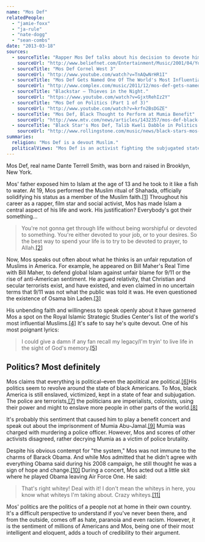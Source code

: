 ```yaml
---
name: "Mos Def"
relatedPeople:
  - "jamie-foxx"
  - "ja-rule"
  - "nate-dogg"
  - "sean-combs"
date: "2013-03-18"
sources:
  - sourceTitle: "Rapper Mos Def talks about his decision to devote himself to Allah"
    sourceUrl: "http://www.beliefnet.com/Entertainment/Music/2001/04/Youre-Gonna-Serve-Somebody.aspx"
  - sourceTitle: "Mos Def Cornel West 3"
    sourceUrl: "http://www.youtube.com/watch?v=TnAQwNrHR1I"
  - sourceTitle: "Mos Def Gets Named One Of The World's Most Influential Muslims"
    sourceUrl: "http://www.complex.com/music/2011/12/mos-def-gets-named-one-of-the-worlds-most-influential-muslims"
  - sourceTitle: "Blackstar – Thieves in the Night."
    sourceUrl: "https://www.youtube.com/watch?v=GjxtRehIz2Y"
  - sourceTitle: "Mos Def on Politics (Part 1 of 3)"
    sourceUrl: "http://www.youtube.com/watch?v=krfn2BsDGZE"
  - sourceTitle: "Mos Def, Black Thought to Perform at Mumia Benefit"
    sourceUrl: "http://www.mtv.com/news/articles/1432357/mos-def-black-thought-perform-at-mumia-benefit.jhtml"
  - sourceTitle: "Black Star's Mos Def, Talib Kweli Dabble in Politics at Reunion Show"
    sourceUrl: "http://www.rollingstone.com/music/news/black-stars-mos-def-talib-kweli-dabble-in-politics-at-reunion-show-20090601"
summaries:
  religion: "Mos Def is a devout Muslim."
  politicalViews: "Mos Def is an activist fighting the subjugated state of black Americans, police brutality and American exceptionalism."
---
```


Mos Def, real name Dante Terrell Smith, was born and raised in Brooklyn, New York.

Mos' father exposed him to Islam at the age of 13 and he took to it like a fish to water. At 19, Mos performed the Muslim ritual of Shahada, officially solidifying his status as a member of the Muslim faith.<a class="source-citation" href="#http%3A%2F%2Fwww.beliefnet.com%2FEntertainment%2FMusic%2F2001%2F04%2FYoure-Gonna-Serve-Somebody.aspx" title="Rapper Mos Def talks about his decision to devote himself to Allah">[1]</a> Throughout his career as a rapper, film star and social activist, Mos has made Islam a central aspect of his life and work. His justification? Everybody's got their something…

>You're not gonna get through life without being worshipful or devoted to something. You're either devoted to your job, or to your desires. So the best way to spend your life is to try to be devoted to prayer, to Allah.<a class="source-citation" href="#http%3A%2F%2Fwww.beliefnet.com%2FEntertainment%2FMusic%2F2001%2F04%2FYoure-Gonna-Serve-Somebody.aspx" title="Rapper Mos Def talks about his decision to devote himself to Allah">[2]</a>

Now, Mos speaks out often about what he thinks is an unfair reputation of Muslims in America. For example, he appeared on Bill Maher's Real Time with Bill Maher, to defend global Islam against unfair blame for 9/11 or the rise of anti-American sentiment. He argued relativity, that Christian and secular terrorists exist, and have existed, and even claimed in no uncertain terms that 9/11 was not what the public was told it was. He even questioned the existence of Osama bin Laden.<a class="source-citation" href="#http%3A%2F%2Fwww.youtube.com%2Fwatch%3Fv%3DTnAQwNrHR1I" title="Mos Def Cornel West 3">[3]</a>

His unbending faith and willingness to speak openly about it have garnered Mos a spot on the Royal Islamic Strategic Studies Center's list of the world's most influential Muslims.<a class="source-citation" href="#http%3A%2F%2Fwww.complex.com%2Fmusic%2F2011%2F12%2Fmos-def-gets-named-one-of-the-worlds-most-influential-muslims" title="Mos Def Gets Named One Of The World&apos;s Most Influential Muslims">[4]</a> It's safe to say he's quite devout. One of his most poignant lyrics:

>I could give a damn if any fan recall my legacy/I'm tryin' to live life in the sight of God's memory.<a class="source-citation" href="#https%3A%2F%2Fwww.youtube.com%2Fwatch%3Fv%3DGjxtRehIz2Y" title="Blackstar – Thieves in the Night.">[5]</a>

## 

## Politics? Most definitely

Mos claims that everything is political–even the apolitical are political.<a class="source-citation" href="#http%3A%2F%2Fwww.youtube.com%2Fwatch%3Fv%3Dkrfn2BsDGZE" title="Mos Def on Politics (Part 1 of 3)">[6]</a>His politics seem to revolve around the state of black Americans. To Mos, black America is still enslaved, victimized, kept in a state of fear and subjugation. The police are terrorists,<a class="source-citation" href="#http%3A%2F%2Fwww.youtube.com%2Fwatch%3Fv%3DTnAQwNrHR1I" title="Mos Def Cornel West 3">[7]</a> the politicians are imperialists, colonists, using their power and might to enslave more people in other parts of the world.<a class="source-citation" href="#http%3A%2F%2Fwww.youtube.com%2Fwatch%3Fv%3DTnAQwNrHR1I" title="Mos Def Cornel West 3">[8]</a>

It's probably this sentiment that caused him to play a benefit concert and speak out about the imprisonment of Mumia Abu-Jamal.<a class="source-citation" href="#http%3A%2F%2Fwww.mtv.com%2Fnews%2Farticles%2F1432357%2Fmos-def-black-thought-perform-at-mumia-benefit.jhtml" title="Mos Def, Black Thought to Perform at Mumia Benefit">[9]</a> Mumia was charged with murdering a police officer. However, Mos and scores of other activists disagreed, rather decrying Mumia as a victim of police brutality.

Despite his obvious contempt for "the system," Mos was not immune to the charms of Barack Obama. And while Mos admitted that he didn't agree with everything Obama said during his 2008 campaign, he still thought he was a sign of hope and change.<a class="source-citation" href="#http%3A%2F%2Fwww.youtube.com%2Fwatch%3Fv%3Dkrfn2BsDGZE" title="Mos Def on Politics (Part 1 of 3)">[10]</a> During a concert, Mos acted out a little skit where he played Obama leaving Air Force One. He said:

>That's right whitey! Deal with it! I don't mean the whiteys in here, you know what whiteys I'm taking about. Crazy whiteys.<a class="source-citation" href="#http%3A%2F%2Fwww.rollingstone.com%2Fmusic%2Fnews%2Fblack-stars-mos-def-talib-kweli-dabble-in-politics-at-reunion-show-20090601" title="Black Star&apos;s Mos Def, Talib Kweli Dabble in Politics at Reunion Show">[11]</a>

Mos' politics are the politics of a people not at home in their own country. It's a difficult perspective to understand if you've never been there, and from the outside, comes off as hate, paranoia and even racism. However, it is the sentiment of millions of Americans and Mos, being one of their most intelligent and eloquent, adds a touch of credibility to their argument.
